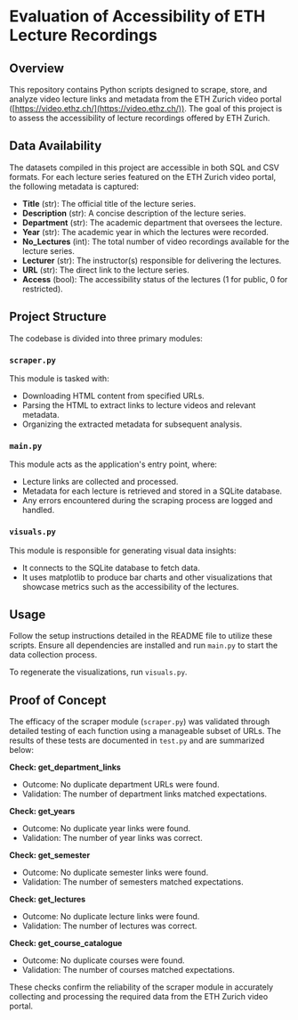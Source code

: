 # Evaluation of Accessibility of ETH Lecture Recordings

## Overview
This repository contains Python scripts designed to scrape, store, and analyze video lecture links and metadata from the ETH Zurich video portal ([https://video.ethz.ch/](https://video.ethz.ch/)). The goal of this project is to assess the accessibility of lecture recordings offered by ETH Zurich.

## Data Availability
The datasets compiled in this project are accessible in both SQL and CSV formats. For each lecture series featured on the ETH Zurich video portal, the following metadata is captured:
- **Title** (str): The official title of the lecture series.
- **Description** (str): A concise description of the lecture series.
- **Department** (str): The academic department that oversees the lecture.
- **Year** (str): The academic year in which the lectures were recorded.
- **No_Lectures** (int): The total number of video recordings available for the lecture series.
- **Lecturer** (str): The instructor(s) responsible for delivering the lectures.
- **URL** (str): The direct link to the lecture series.
- **Access** (bool): The accessibility status of the lectures (1 for public, 0 for restricted).

## Project Structure
The codebase is divided into three primary modules:

### `scraper.py`
This module is tasked with:
- Downloading HTML content from specified URLs.
- Parsing the HTML to extract links to lecture videos and relevant metadata.
- Organizing the extracted metadata for subsequent analysis.

### `main.py`
This module acts as the application's entry point, where:
- Lecture links are collected and processed.
- Metadata for each lecture is retrieved and stored in a SQLite database.
- Any errors encountered during the scraping process are logged and handled.

### `visuals.py`
This module is responsible for generating visual data insights:
- It connects to the SQLite database to fetch data.
- It uses matplotlib to produce bar charts and other visualizations that showcase metrics such as the accessibility of the lectures.

## Usage
Follow the setup instructions detailed in the README file to utilize these scripts. Ensure all dependencies are installed and run `main.py` to start the data collection process.

To regenerate the visualizations, run `visuals.py`.

## Proof of Concept
The efficacy of the scraper module (`scraper.py`) was validated through detailed testing of each function using a manageable subset of URLs. The results of these tests are documented in `test.py` and are summarized below:

**Check: get_department_links**
  - Outcome: No duplicate department URLs were found.
  - Validation: The number of department links matched expectations.

**Check: get_years**
  - Outcome: No duplicate year links were found.
  - Validation: The number of year links was correct.

**Check: get_semester**
  - Outcome: No duplicate semester links were found.
  - Validation: The number of semesters matched expectations.

**Check: get_lectures**
  - Outcome: No duplicate lecture links were found.
  - Validation: The number of lectures was correct.

**Check: get_course_catalogue**
  - Outcome: No duplicate courses were found.
  - Validation: The number of courses matched expectations.

These checks confirm the reliability of the scraper module in accurately collecting and processing the required data from the ETH Zurich video portal.
